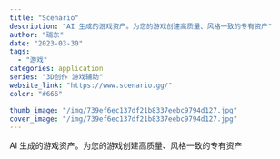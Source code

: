 ```yaml
---
title: "Scenario"
description: "AI 生成的游戏资产。为您的游戏创建高质量、风格一致的专有资产"
author: "瑞东"
date: "2023-03-30"
tags:
  - "游戏"
categories: application
series: "3D创作 游戏辅助"
website_link: "https://www.scenario.gg/"
color: "#666"

thumb_image: "/img/739ef6ec137df21b8337eebc9794d127.jpg"
cover_image: "/img/739ef6ec137df21b8337eebc9794d127.jpg"
---
```


AI 生成的游戏资产。为您的游戏创建高质量、风格一致的专有资产